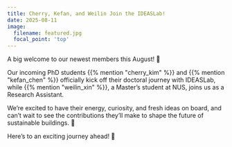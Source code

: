 ```yaml
---
title: Cherry, Kefan, and Weilin Join the IDEASLab!
date: 2025-08-11
image:
  filename: featured.jpg
  focal_point: 'top'
---
```


A big welcome to our newest members this August! :tada:

Our incoming PhD students {{% mention "cherry_kim" %}} and {{% mention "kefan_chen" %}} officially kick off their doctoral journey with IDEASLab, while {{% mention "weilin_xin" %}}, a Master’s student at NUS, joins us as a Research Assistant.  

<!--more-->  

We’re excited to have their energy, curiosity, and fresh ideas on board, and can’t wait to see the contributions they’ll make to shape the future of sustainable buildings. :seedling:  

Here’s to an exciting journey ahead! :rocket:  


